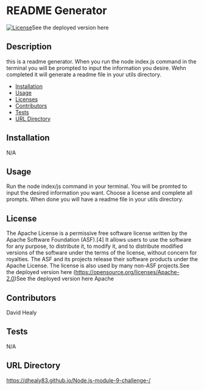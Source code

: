 # README Generator

[![License](https://img.shields.io/badge/License-Apache_2.0-blue.svg)](https://opensource.org/licenses/Apache-2.0)See the deployed version here

## Description

this is a readme generator. When you run the node index.js command in the terminal you will be prompted to input the information you desire. Wehn completed it will generate a readme file in your utils directory.

- [Installation](#installation)
- [Usage](#usage)
- [Licenses](#license)
- [Contributors](#contributors)
- [Tests](#tests)
- [URL Directory](#url-directory)

## Installation

N/A

## Usage

Run the node index/js command in your terminal. You will be promted to input the desired information you want. Choose a license and complete all prompts. When done you will have a readme file in your utils directory.

## License

The Apache License is a permissive free software license written by the Apache Software Foundation (ASF).[4] It allows users to use the software for any purpose, to distribute it, to modify it, and to distribute modified versions of the software under the terms of the license, without concern for royalties. The ASF and its projects release their software products under the Apache License. The license is also used by many non-ASF projects.See the deployed version here
(https://opensource.org/licenses/Apache-2.0)See the deployed version here
Apache

## Contributors

David Healy

## Tests

N/A

## URL Directory

https://dhealy83.github.io/Node.js-module-9-challenge-/
